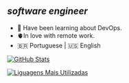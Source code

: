## _software engineer_
- 🌱 Have been learning about DevOps.
- 🫀In love with remote work.
- 🇧🇷 Portuguese | 🇺🇸 English

[![GitHub Stats](https://github-readme-stats.vercel.app/api?username=g-coutos&theme=solarized-light&show_icons=true)](https://github.com/anuraghazra/github-readme-stats)

[![Liguagens Mais Utilizadas](https://github-readme-stats.vercel.app/api/top-langs/?username=g-coutos&theme=solarized-light&layout=compact)](https://github.com/anuraghazra/github-readme-stats)
